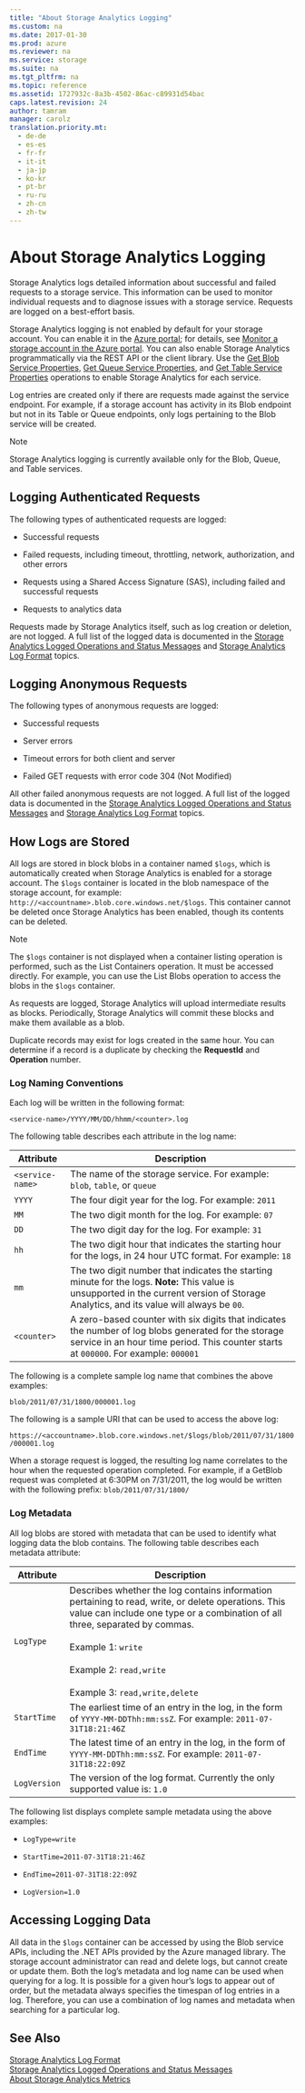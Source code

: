 ```yaml
---
title: "About Storage Analytics Logging"
ms.custom: na
ms.date: 2017-01-30
ms.prod: azure
ms.reviewer: na
ms.service: storage
ms.suite: na
ms.tgt_pltfrm: na
ms.topic: reference
ms.assetid: 1727932c-8a3b-4502-86ac-c89931d54bac
caps.latest.revision: 24
author: tamram
manager: carolz
translation.priority.mt: 
  - de-de
  - es-es
  - fr-fr
  - it-it
  - ja-jp
  - ko-kr
  - pt-br
  - ru-ru
  - zh-cn
  - zh-tw
---
```

# About Storage Analytics Logging
Storage Analytics logs detailed information about successful and failed requests to a storage service. This information can be used to monitor individual requests and to diagnose issues with a storage service. Requests are logged on a best-effort basis.  
  
 Storage Analytics logging is not enabled by default for your storage account. You can enable it in the [Azure portal](https://portal.azure.com/); for details, see [Monitor a storage account in the Azure portal](/azure/storage/storage-monitor-storage-account). You can also enable Storage Analytics programmatically via the REST API or the client library. Use the [Get Blob Service Properties](Get-Blob-Service-Properties.md), [Get Queue Service Properties](Get-Queue-Service-Properties.md), and [Get Table Service Properties](Get-Table-Service-Properties.md) operations to enable Storage Analytics for each service.  
  
 Log entries are created only if there are requests made against the service endpoint. For example, if a storage account has activity in its Blob endpoint but not in its Table or Queue endpoints, only logs pertaining to the Blob service will be created.  
  
> [!NOTE]
>  Storage Analytics logging is currently available only for the Blob, Queue, and Table services.  
  
## Logging Authenticated Requests  
 The following types of authenticated requests are logged:  
  
-   Successful requests  
  
-   Failed requests, including timeout, throttling, network, authorization, and other errors  
  
-   Requests using a Shared Access Signature (SAS), including failed and successful requests  
  
-   Requests to analytics data  
  
 Requests made by Storage Analytics itself, such as log creation or deletion, are not logged. A full list of the logged data is documented in the [Storage Analytics Logged Operations and Status Messages](Storage-Analytics-Logged-Operations-and-Status-Messages.md) and [Storage Analytics Log Format](Storage-Analytics-Log-Format.md) topics.  
  
## Logging Anonymous Requests  
 The following types of anonymous requests are logged:  
  
-   Successful requests  
  
-   Server errors  
  
-   Timeout errors for both client and server  
  
-   Failed GET requests with error code 304 (Not Modified)  
  
 All other failed anonymous requests are not logged. A full list of the logged data is documented in the [Storage Analytics Logged Operations and Status Messages](Storage-Analytics-Logged-Operations-and-Status-Messages.md) and [Storage Analytics Log Format](Storage-Analytics-Log-Format.md) topics.  
  
## How Logs are Stored  
 All logs are stored in block blobs in a container named `$logs`, which is automatically created when Storage Analytics is enabled for a storage account. The `$logs` container is located in the blob namespace of the storage account, for example: `http://<accountname>.blob.core.windows.net/$logs`. This container cannot be deleted once Storage Analytics has been enabled, though its contents can be deleted.  
  
> [!NOTE]
>  The `$logs` container is not displayed when a container listing operation is performed, such as the List Containers operation. It must be accessed directly. For example, you can use the List Blobs operation to access the blobs in the `$logs` container.  
>   
>  As requests are logged, Storage Analytics will upload intermediate results as blocks. Periodically, Storage Analytics will commit these blocks and make them available as a blob.  
  
 Duplicate records may exist for logs created in the same hour. You can determine if a record is a duplicate by checking the **RequestId** and **Operation** number.  
  
### Log Naming Conventions  
 Each log will be written in the following format:  
  
 `<service-name>/YYYY/MM/DD/hhmm/<counter>.log`  
  
 The following table describes each attribute in the log name:  
  
|Attribute|Description|  
|---------------|-----------------|  
|`<service-name>`|The name of the storage service. For example: `blob`, `table`, or `queue`|  
|`YYYY`|The four digit year for the log. For example: `2011`|  
|`MM`|The two digit month for the log. For example: `07`|  
|`DD`|The two digit day for the log. For example: `31`|  
|`hh`|The two digit hour that indicates the starting hour for the logs, in 24 hour UTC format. For example: `18`|  
|`mm`|The two digit number that indicates the starting minute for the logs. **Note:**  This value is unsupported in the current version of Storage Analytics, and its value will always be `00`.|  
|`<counter>`|A zero-based counter with six digits that indicates the number of log blobs generated for the storage service in an hour time period. This counter starts at `000000`. For example: `000001`|  
  
 The following is a complete sample log name that combines the above examples:  
  
 `blob/2011/07/31/1800/000001.log`  
  
 The following is a sample URI that can be used to access the above log:  
  
 `https://<accountname>.blob.core.windows.net/$logs/blob/2011/07/31/1800/000001.log`  
  
 When a storage request is logged, the resulting log name correlates to the hour when the requested operation completed. For example, if a GetBlob request was completed at 6:30PM on 7/31/2011, the log would be written with the following prefix: `blob/2011/07/31/1800/`  
  
### Log Metadata  
 All log blobs are stored with metadata that can be used to identify what logging data the blob contains. The following table describes each metadata attribute:  
  
|Attribute|Description|  
|---------------|-----------------|  
|`LogType`|Describes whether the log contains information pertaining to read, write, or delete operations. This value can include one type or a combination of all three, separated by commas.<br /><br /> Example 1: `write`<br /><br /> Example 2: `read,write`<br /><br /> Example 3: `read,write,delete`|  
|`StartTime`|The earliest time of an entry in the log, in the form of `YYYY-MM-DDThh:mm:ssZ`. For example: `2011-07-31T18:21:46Z`|  
|`EndTime`|The latest time of an entry in the log, in the form of `YYYY-MM-DDThh:mm:ssZ`. For example: `2011-07-31T18:22:09Z`|  
|`LogVersion`|The version of the log format. Currently the only supported value is: `1.0`|  
  
 The following list displays complete sample metadata using the above examples:  
  
-   `LogType=write`  
  
-   `StartTime=2011-07-31T18:21:46Z`  
  
-   `EndTime=2011-07-31T18:22:09Z`  
  
-   `LogVersion=1.0`  
  
## Accessing Logging Data  
 All data in the `$logs` container can be accessed by using the Blob service APIs, including the .NET APIs provided by the Azure managed library. The storage account administrator can read and delete logs, but cannot create or update them. Both the log’s metadata and log name can be used when querying for a log. It is possible for a given hour’s logs to appear out of order, but the metadata always specifies the timespan of log entries in a log. Therefore, you can use a combination of log names and metadata when searching for a particular log.  
  
## See Also  
 [Storage Analytics Log Format](Storage-Analytics-Log-Format.md)   
 [Storage Analytics Logged Operations and Status Messages](Storage-Analytics-Logged-Operations-and-Status-Messages.md)   
 [About Storage Analytics Metrics](About-Storage-Analytics-Metrics.md)

